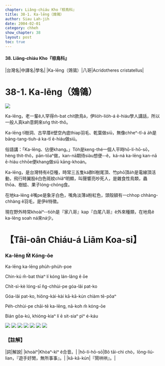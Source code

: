 ```yaml
---
chapter: Liâng-chiáu Kho『椋鳥科』
title: 38-1. Ka-lēng（鵁鴒）
author: Siau Lah-jih
date: 2004-02-01
category: chheh
show_chapter: 38
layout: post
toc: true
---
```


#### 38. Liâng-chiáu Kho『椋鳥科』


|台灣名|中譯名|學名|
|Ka-lēng（鵁鴒）|八哥|Acridotheres cristatellus|


# 38-1. Ka-lēng（鵁鴒）

![](../too5/38/38-1-1.Ka-lēng.jpg)


Ka-lēng，老一輩ê人罕得m̄-bat chit款鳥á，伊lio̍h-lio̍h-á ē-hiáu學人講話，所以一般人真kah意飼來sńg thit-thô。

Ka-lēng tī樹洞、古早厝ê壁空內底thiap羽毛、乾葉做siū，無像chheⁿ-tî-á a̍h是bāng-tang-tiuh-á ka-tī ē-hiáu做siū。

俗語講：「Ka-lēng、佔便khang。」To̍h是keng-thé一個人平時hō-lí-hō-sō，hèng thit-thô，pān-tōaⁿ做，kan-nā期待siàu想便--ê，ká-ná ka-lēng kan-nā ē-hiáu chhōe便khang做siū kāng-khoán。

Ka-lēng，是台灣特有ê亞種，時常三五隻ká群tī樹尾頂、竹phō頂a̍h是電線頂活動，飛行時翼股ê白色斑紋chiâⁿ明顯，叫聲響亮吵死人，是雜食性鳥類，蟲thōa、樹蛙、果子lóng-chóng食。

在地ka-lēng ê嘴pe是象牙白色，嘴角淡薄á粉紅色，頭殼額有一chhop chhàng-chhàng ê羽毛，是伊ê特徵。

現在野外時常khoàiⁿ--tio̍h是『家八哥』kap『白尾八哥』ê外來種類，在地鳥ê ka-lēng soah ná來ná少。



# 【Tâi-oân Chiáu-á Liām Koa-si】

### **Ka-lēng M̄ Kóng-ōe**


Ka-lēng ka-lēng phu̍h-phu̍h-poe
 
Chin-kú m̄-bat thiaⁿ lí kóng lán-lâng ê ōe

Chi̍t-sì-kè lóng-sī n̂g-chhùi-pe góa-lâi pat-ko

Góa-lâi pat-ko, hiông-kài-kài kā-kā-kún chiàm tē-pôaⁿ

Pe̍h-chhùi-pe chāi-tē ka-lēng, nā-koh m̄ kóng-ōe

Bián gōa-kú, khióng-kiaⁿ lí ē sit-siaⁿ pìⁿ é-káu


![](../too5/38/38-1-2.Ka-lēng.jpg)
![](../too5/38/38-1-3.Ka-lēng.jpg)
![](../too5/38/38-1-4.Ka-lēng.jpg)
![](../too5/38/38-1-5.Ka-lēng.jpg)
![](../too5/38/38-1-6.Ka-lēng.jpg)
![](../too5/38/38-1-7.Ka-lēng.jpg)
![](../too5/38/38-1-8.Ka-lēng.jpg)



### 【註解】

|詞|解說|
|khoàiⁿ|Khòaⁿ-kìⁿ ê合音。|
|hō-lí-hō-sō|Bô tāi-chì chò，lōng-liú-lian，『遊手好閒，無所事事』。|
|kā-kā-kún|『鬧哄哄』。|